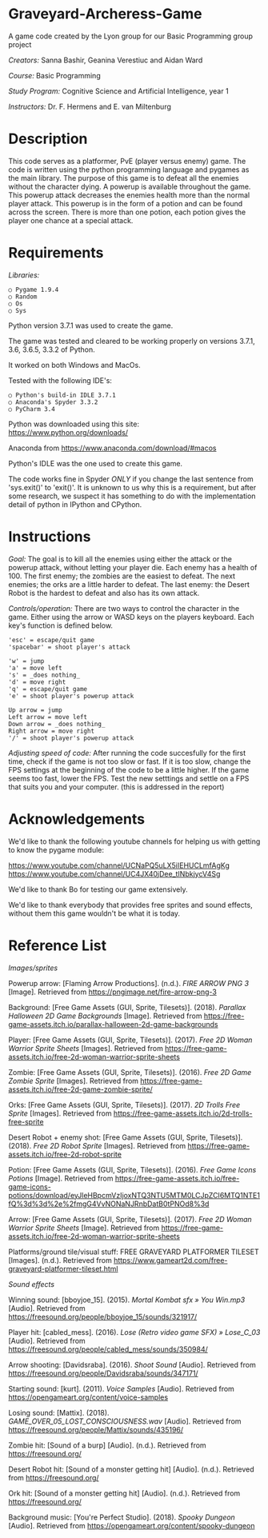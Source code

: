 # Graveyard-Archeress-Game
A game code created by the Lyon group for our Basic Programming group project

*Creators:* Sanna Bashir, Geanina Verestiuc and Aidan Ward

*Course:* Basic Programming

*Study Program:* Cognitive Science and Artificial Intelligence, year 1

*Instructors:* Dr. F. Hermens and E. van Miltenburg 



# Description
This code serves as a platformer, PvE (player versus enemy) game. The code is written using the python programming language and pygames as the main library. The purpose of this game is to defeat all the enemies without the character dying. A powerup is available throughout the game. This powerup attack decreases the enemies health more than the normal player attack. This powerup is in the form of a potion and can be found across the screen. There is more than one potion, each potion gives the player one chance at a special attack.

# Requirements
*Libraries:*

    ○ Pygame 1.9.4
    ○ Random
    ○ Os
    ○ Sys

Python version 3.7.1 was used to create the game.

The game was tested and cleared to be working properly on versions 3.7.1, 3.6, 3.6.5, 3.3.2 of Python.

It worked on both Windows and MacOs.

Tested with the following IDE's:

    ○ Python's build-in IDLE 3.7.1
    ○ Anaconda's Spyder 3.3.2
    ○ PyCharm 3.4
    
Python was downloaded using this site: https://www.python.org/downloads/

Anaconda from https://www.anaconda.com/download/#macos

Python's IDLE was the one used to create this game. 

The code works fine in Spyder _ONLY_ if you change the last sentence from 'sys.exit()' to 'exit()'. It is unknown to us why this is a requirement, but after some research, we suspect it has something to do with the implementation detail of python in IPython and CPython.

# Instructions

*Goal:*
The goal is to kill all the enemies using either the attack or the powerup attack, without letting your player die. Each enemy has a health of 100. The first enemy; the zombies are the easiest to defeat. The next enemies; the orks are a little harder to defeat. The last enemy: the Desert Robot is the hardest to defeat and also has its own attack.

*Controls/operation:*
There are two ways to control the character in the game. Either using the arrow or WASD keys on the players keyboard. Each key's function is defined below.

    'esc' = escape/quit game
    'spacebar' = shoot player's attack

    'w' = jump
    'a' = move left
    's' = _does nothing_
    'd' = move right
    'q' = escape/quit game
    'e' = shoot player's powerup attack

    Up arrow = jump
    Left arrow = move left
    Down arrow = _does nothing_
    Right arrow = move right
    '/' = shoot player's powerup attack

*Adjusting speed of code:*
After running the code succesfully for the first time, check if the game is not too slow or fast. If it is too slow, change the FPS settings at the beginning of the code to be a little higher. If the game seems too fast, lower the FPS. Test the new setttings and settle on a FPS that suits you and your computer. (this is addressed in the report)


# Acknowledgements
We'd like to thank the following youtube channels for helping us with getting to know the pygame module:

https://www.youtube.com/channel/UCNaPQ5uLX5iIEHUCLmfAgKg
https://www.youtube.com/channel/UC4JX40jDee_tINbkjycV4Sg

We'd like to thank Bo for testing our game extensively.

We'd like to thank everybody that provides free sprites and sound effects, without them this game wouldn't be what it is today.

# Reference List

_Images/sprites_

Powerup arrow:
[Flaming Arrow Productions]. (n.d.). _FIRE ARROW PNG 3_ [Image].  Retrieved from https://pngimage.net/fire-arrow-png-3

Background:
[Free Game Assets (GUI, Sprite, Tilesets)]. (2018). _Parallax Halloween 2D Game Backgrounds_ [Image]. Retrieved from https://free-game-assets.itch.io/parallax-halloween-2d-game-backgrounds

Player: 
[Free Game Assets (GUI, Sprite, Tilesets)]. (2017). _Free 2D Woman Warrior Sprite Sheets_ [Images]. Retrieved from https://free-game-assets.itch.io/free-2d-woman-warrior-sprite-sheets

Zombie:
[Free Game Assets (GUI, Sprite, Tilesets)]. (2016). _Free 2D Game Zombie Sprite_ [Images]. Retrieved from https://free-game-assets.itch.io/free-2d-game-zombie-sprite/

Orks:
[Free Game Assets (GUI, Sprite, Tilesets)]. (2017). _2D Trolls Free Sprite_ [Images]. Retrieved from https://free-game-assets.itch.io/2d-trolls-free-sprite

Desert Robot + enemy shot:
[Free Game Assets (GUI, Sprite, Tilesets)]. (2018). _Free 2D Robot Sprite_ [Images]. Retrieved from https://free-game-assets.itch.io/free-2d-robot-sprite

Potion:
[Free Game Assets (GUI, Sprite, Tilesets)]. (2016). _Free Game Icons Potions_ [Image]. Retrieved from https://free-game-assets.itch.io/free-game-icons-potions/download/eyJleHBpcmVzIjoxNTQ3NTU5MTM0LCJpZCI6MTQ1NTE1fQ%3d%3d%2e%2fmgG4VvNONaNJRnbDatB0tPNOd8%3d

Arrow:
[Free Game Assets (GUI, Sprite, Tilesets)]. (2017). _Free 2D Woman Warrior Sprite Sheets_ [Image]. Retrieved from https://free-game-assets.itch.io/free-2d-woman-warrior-sprite-sheets

Platforms/ground tile/visual stuff:
FREE GRAVEYARD PLATFORMER TILESET [Images]. (n.d.). Retrieved from https://www.gameart2d.com/free-graveyard-platformer-tileset.html


_Sound effects_

Winning sound:
[bboyjoe_15]. (2015). _Mortal Kombat sfx » You Win.mp3_ [Audio]. Retrieved from https://freesound.org/people/bboyjoe_15/sounds/321917/

Player hit:
[cabled_mess]. (2016). _Lose (Retro video game SFX) » Lose_C_03_ [Audio]. Retrieved from https://freesound.org/people/cabled_mess/sounds/350984/

Arrow shooting:
[Davidsraba]. (2016). _Shoot Sound_ [Audio]. Retrieved from https://freesound.org/people/Davidsraba/sounds/347171/

Starting sound:
[kurt]. (2011). _Voice Samples_ [Audio]. Retrieved from https://opengameart.org/content/voice-samples

Losing sound:
[Mattix]. (2018). _GAME_OVER_05_LOST_CONSCIOUSNESS.wav_ [Audio]. Retrieved from https://freesound.org/people/Mattix/sounds/435196/

Zombie hit:
[Sound of a burp] [Audio]. (n.d.). Retrieved from https://freesound.org/

Desert Robot hit:
[Sound of a monster getting hit] [Audio]. (n.d.). Retrieved from https://freesound.org/

Ork hit:
[Sound of a monster getting hit] [Audio]. (n.d.). Retrieved from https://freesound.org/

Background music:
[You're Perfect Studio]. (2018). _Spooky Dungeon_ [Audio]. Retrieved from https://opengameart.org/content/spooky-dungeon



